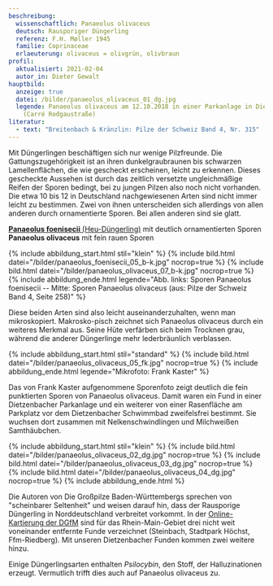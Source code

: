 ```yaml
---
beschreibung:
  wissenschaftlich: Panaeolus olivaceus
  deutsch: Rausporiger Düngerling
  referenz: F.H. Møller 1945
  familie: Coprinaceae
  erlaeuterung: olivaceus = olivgrün, olivbraun
profil:
  aktualisiert: 2021-02-04
  autor_in: Dieter Gewalt
hauptbild:
  anzeige: true
  datei: /bilder/panaeolus_olivaceus_01_dg.jpg
  legende: Panaeolus olivaceus am 12.10.2018 in einer Parkanlage in Dietzenbach
    (Carré Rodgaustraße)
literatur:
  - text: "Breitenbach & Kränzlin: Pilze der Schweiz Band 4, Nr. 315"
---
```

Mit Düngerlingen beschäftigen sich nur wenige Pilzfreunde. Die Gattungszugehörigkeit ist an ihren dunkelgraubraunen bis schwarzen Lamellenflächen, die wie gescheckt erscheinen, leicht zu erkennen. Dieses gescheckte Aussehen ist durch das zeitlich versetzte ungleichmäßige Reifen der Sporen bedingt, bei zu jungen Pilzen also noch nicht vorhanden. Die etwa 10 bis 12 in Deutschland nachgewiesenen Arten sind nicht immer leicht zu bestimmen. Zwei von ihnen unterscheiden sich allerdings von allen anderen durch ornamentierte Sporen. Bei allen anderen sind sie glatt. 

[**Panaeolus foenisecii** (Heu-Düngerling)](/pilze/panaeolus-foenisecii-heu-düngerling) mit deutlich ornamentierten Sporen\
**Panaeolus olivaceus** mit fein rauen Sporen

{% include abbildung_start.html stil="klein" %}
{% include bild.html datei="/bilder/panaeolus_foenisecii_05_b-k.jpg" nocrop=true %}
{% include bild.html datei="/bilder/panaeolus_olivaceus_07_b-k.jpg" nocrop=true %}
{% include abbildung_ende.html legende="Abb. links: Sporen Panaeolus foenisecii -- Mitte: Sporen Panaeolus olivaceus (aus: Pilze der Schweiz Band 4, Seite 258)" %}

Diese beiden Arten sind also leicht auseinanderzuhalten, wenn man mikroskopiert. Makrosko-pisch zeichnet sich Panaeolus olivaceus durch ein weiteres Merkmal aus. Seine Hüte verfärben sich beim Trocknen grau, während die anderer Düngerlinge mehr lederbräunlich verblassen.

{% include abbildung_start.html stil="standard" %}
{% include bild.html datei="/bilder/panaeolus_olivaceus_05_fk.jpg" nocrop=true %}
{% include abbildung_ende.html legende="Mikrofoto: Frank Kaster" %}

Das von Frank Kaster aufgenommene Sporenfoto zeigt deutlich die fein punktierten Sporen von Panaeolus olivaceus. Damit waren ein Fund in einer Dietzenbacher Parkanlage und ein weiterer von einer Rasenfläche am Parkplatz vor dem Dietzenbacher Schwimmbad zweifelsfrei bestimmt. Sie wuchsen dort zusammen mit Nelkenschwindlingen und Milchweißen Samthäubchen.

{% include abbildung_start.html stil="klein" %}
{% include bild.html datei="/bilder/panaeolus_olivaceus_02_dg.jpg" nocrop=true %}
{% include bild.html datei="/bilder/panaeolus_olivaceus_03_dg.jpg" nocrop=true %}
{% include bild.html datei="/bilder/panaeolus_olivaceus_04_dg.jpg" nocrop=true %}
{% include abbildung_ende.html %}

Die Autoren von Die Großpilze Baden-Württembergs sprechen von "scheinbarer Seltenheit" und weisen darauf hin, dass der Rausporige Düngerling in Norddeutschland verbreitet vorkommt. In der [Online-Kartierung der DGfM](http://hessen.pilze-deutschland.de/organismen/panaeolus-olivaceus-fh-m%C3%B8ller-1945) sind für das Rhein-Main-Gebiet drei nicht weit voneinander entfernte Funde verzeichnet (Steinbach, Stadtpark Höchst, Ffm-Riedberg). Mit unseren Dietzenbacher Funden kommen zwei weitere hinzu.

Einige Düngerlingsarten enthalten *Psilocybin*, den Stoff, der Halluzinationen erzeugt. Vermutlich trifft dies auch auf Panaeolus olivaceus zu.